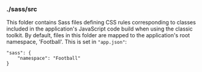 ### ./sass/src

This folder contains Sass files defining CSS rules corresponding to classes
included in the application's JavaScript code build when using the classic toolkit.
By default, files in this folder are mapped to the application's root namespace, 'Football'.
This is set in `"app.json"`:

    "sass": {
        "namespace": "Football"
    }